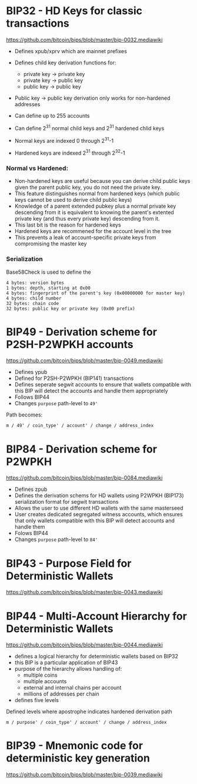 # BIP32 - HD Keys for classic transactions

https://github.com/bitcoin/bips/blob/master/bip-0032.mediawiki

- Defines xpub/xprv which are mainnet prefixes

- Defines child key derivation functions for:

  - private key -> private key
  - private key -> public key
  - public key -> public key

- Public key -> public key derivation only works for non-hardened addresses

- Can define up to 255 accounts
- Can define 2<sup>31</sup> normal child keys and 2<sup>31</sup> hardened chlid keys
- Normal keys are indexed 0 through 2<sup>31</sup>-1
- Hardened keys are indexed 2<sup>31</sup> through 2<sup>32</sup>-1

### Normal vs Hardened:

- Non-hardened keys are useful because you can derive child public keys given the parent public key, you do not need the private key.
- This feature distinguishes normal from hardened keys (which public keys cannot be used to derive child public keys)
- Knowledge of a parent extended pubkey plus a normal private key descending from it is equivalent to knowing the parent's extented private key (and thus every private key) descending from it.
- This last bit is the reason for hardened keys
- Hardened keys are recommened for the account level in the tree
- This prevents a leak of account-specific private keys from compromising the master key

### Serialization

Base58Check is used to define the

```
4 bytes: version bytes
1 bytes: depth, starting at 0x00
4 bytes: fingerprint of the parent's key (0x00000000 for master key)
4 bytes: child number
32 bytes: chain code
32 bytes: public key or private key (0x00 prefix)
```

# BIP49 - Derivation scheme for P2SH-P2WPKH accounts

https://github.com/bitcoin/bips/blob/master/bip-0049.mediawiki

- Defines ypub
- Defined for P2SH-P2WPKH (BIP141) transactions
- Defines seperate segwit accounts to ensure that wallets compatible with
  this BIP will detect the accounts and handle them appropriately
- Follows BIP44
- Changes `purpose` path-level to `49'`

Path becomes:

```
m / 49' / coin_type' / account' / change / address_index
```

# BIP84 - Derivation scheme for P2WPKH

https://github.com/bitcoin/bips/blob/master/bip-0084.mediawiki

- Defines zpub
- Defines the derivation schems for HD wallets using P2WPKH (BIP173)
  serialization format for segwit transactions
- Allows the user to use different HD wallets with the same masterseed
- User creates dedicated segregated witness accounts, which ensures that
  only wallets compatible with this BIP will detect accounts and handle them
- Folows BIP44
- Changes `purpose` path-level to `84'`

# BIP43 - Purpose Field for Deterministic Wallets

https://github.com/bitcoin/bips/blob/master/bip-0043.mediawiki

# BIP44 - Multi-Account Hierarchy for Deterministic Wallets

https://github.com/bitcoin/bips/blob/master/bip-0044.mediawiki

- defines a logical hierarchy for deterministic wallets based on BIP32
- this BIP is a particular application of BIP43
- purpose of the hierarchy allows handling of:
  - multiple coins
  - multiple accounts
  - external and internal chains per account
  - millions of addresses per chain
- defines five levels

Defined levels where apostrophe indicates hardened derivation path

```
m / purpose' / coin_type' / account' / change / address_index
```

# BIP39 - Mnemonic code for deterministic key generation

https://github.com/bitcoin/bips/blob/master/bip-0039.mediawiki

